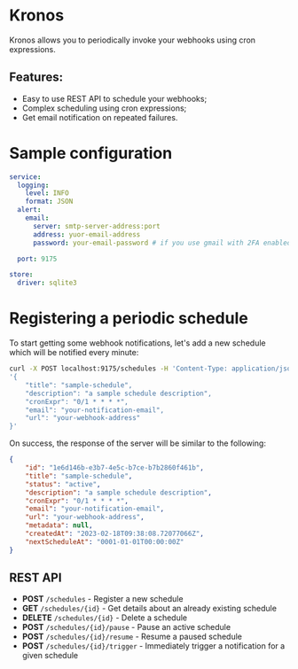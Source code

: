 # Kronos

Kronos allows you to periodically invoke your webhooks using cron expressions.

## Features:

- Easy to use REST API to schedule your webhooks;
- Complex scheduling using cron expressions;
- Get email notification on repeated failures.

# Sample configuration

```yaml
service:
  logging:
    level: INFO
    format: JSON
  alert:
    email:
      server: smtp-server-address:port
      address: yuor-email-address
      password: your-email-password # if you use gmail with 2FA enabled, you can use app password

  port: 9175

store:
  driver: sqlite3
```

# Registering a periodic schedule
To start getting some webhook notifications, let's add a new schedule which will be notified every minute:
```bash
curl -X POST localhost:9175/schedules -H 'Content-Type: application/json' -d \
'{
    "title": "sample-schedule",
    "description": "a sample schedule description",
    "cronExpr": "0/1 * * * *",
    "email": "your-notification-email",
    "url": "your-webhook-address"
}'
```
On success, the response of the server will be similar to the following:
```json
{
    "id": "1e6d146b-e3b7-4e5c-b7ce-b7b2860f461b",
    "title": "sample-schedule",
    "status": "active",
    "description": "a sample schedule description",
    "cronExpr": "0/1 * * * *",
    "email": "your-notification-email",
    "url": "your-webhook-address",
    "metadata": null,
    "createdAt": "2023-02-18T09:38:08.72077066Z",
    "nextScheduleAt": "0001-01-01T00:00:00Z"
}
```

## REST API

- **POST** `/schedules` - Register a new schedule
- **GET** `/schedules/{id}` - Get details about an already existing schedule
- **DELETE** `/schedules/{id}` - Delete a schedule
- **POST** `/schedules/{id}/pause` - Pause an active schedule
- **POST** `/schedules/{id}/resume` - Resume a paused schedule
- **POST** `/schedules/{id}/trigger` - Immediately trigger a notification for a given schedule
